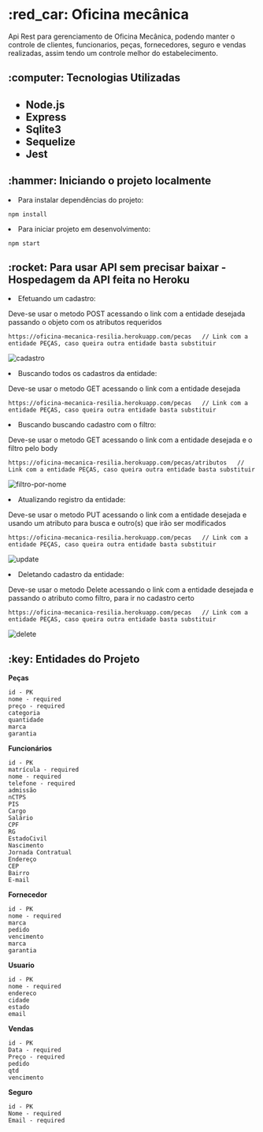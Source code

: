 <h1> :red_car: Oficina mecânica</h1>
Api Rest para gerenciamento de Oficina Mecânica, podendo manter o controle de clientes, funcionarios, peças, fornecedores, seguro e vendas realizadas,
assim tendo um controle melhor do estabelecimento.

<h2>:computer: Tecnologias Utilizadas<h2>
<ul>
    <li>Node.js</li>
    <li>Express</li>
    <li>Sqlite3</li>
    <li>Sequelize</li>
    <li>Jest</li>
</ul>

<h2>:hammer: Iniciando o projeto localmente</h2>
<li>Para instalar dependências do projeto:</li>
    
```  
npm install
```
    
<li>Para iniciar projeto em desenvolvimento:</li>
    
```  
npm start
```  
    
    
<h2>:rocket: Para usar API sem precisar baixar - Hospedagem da API feita no Heroku </h2>
<li>Efetuando um cadastro:</li>
<p>Deve-se usar o metodo POST acessando o link com a entidade desejada passando o objeto com os atributos requeridos </p>
    
```  
https://oficina-mecanica-resilia.herokuapp.com/pecas   // Link com a entidade PEÇAS, caso queira outra entidade basta substituir
```  
    
![cadastro](https://user-images.githubusercontent.com/55266551/165861783-1898301f-8c67-477c-8891-e3e126d9e2d7.png)


<li>Buscando todos os cadastros da entidade:</li>
<p>Deve-se usar o metodo GET acessando o link com a entidade desejada</p>

```  
https://oficina-mecanica-resilia.herokuapp.com/pecas   // Link com a entidade PEÇAS, caso queira outra entidade basta substituir
```  


    
<li>Buscando buscando cadastro com o filtro:</li>
<p>Deve-se usar o metodo GET acessando o link com a entidade desejada e o filtro pelo body</p>

```  
https://oficina-mecanica-resilia.herokuapp.com/pecas/atributos   // Link com a entidade PEÇAS, caso queira outra entidade basta substituir
```  



![filtro-por-nome](https://user-images.githubusercontent.com/55266551/165861067-61b85e6e-97e8-4f71-81bf-c0c500aab465.png)

    
    
<li>Atualizando registro da entidade:</li>
<p>Deve-se usar o metodo PUT acessando o link com a entidade desejada e usando um atributo para busca e outro(s) que irão ser modificados</p>

```  
https://oficina-mecanica-resilia.herokuapp.com/pecas   // Link com a entidade PEÇAS, caso queira outra entidade basta substituir
```  


![update](https://user-images.githubusercontent.com/55266551/165861114-ba1ee830-e1be-40bc-878a-952a141a4a7a.png)

    
    
<li>Deletando cadastro da entidade:</li>
<p>Deve-se usar o metodo Delete acessando o link com a entidade desejada e passando o atributo como filtro, para ir no cadastro certo</p>

```  
https://oficina-mecanica-resilia.herokuapp.com/pecas   // Link com a entidade PEÇAS, caso queira outra entidade basta substituir
```  


![delete](https://user-images.githubusercontent.com/55266551/165861133-3e67cde6-4c38-4a52-b1ae-325bdc61a5e2.png)

    
    
    
<h2>:key: Entidades do Projeto</h2>
    <p><b>Peças</b></p>
    
    id - PK
    nome - required
    preço - required
    categoria
    quantidade
    marca
    garantia

<p><b>Funcionários</b></p>
    
    id - PK
    matrícula - required
    nome - required
    telefone - required
    admissão
    nCTPS
    PIS
    Cargo
    Salário
    CPF 
    RG 
    EstadoCivil
    Nascimento 
    Jornada Contratual 
    Endereço 
    CEP 
    Bairro
    E-mail 
    
<p><b>Fornecedor</b></p>
    
    id - PK
    nome - required
    marca 
    pedido
    vencimento
    marca
    garantia

<p><b>Usuario</b></p>
    
    id - PK
    nome - required
    endereco 
    cidade
    estado
    email

<p><b>Vendas</b></p>
    
    id - PK
    Data - required
    Preço - required
    pedido
    qtd
    vencimento

<p><b>Seguro</b></p>
    
    id - PK
    Nome - required
    Email - required
